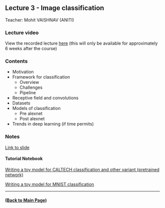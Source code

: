 ## Lecture 3 - Image classification
Teacher: Mohit VAISHNAV (ANITI)

### Lecture video
View the recorded lecture [here](https://drive.google.com/file/d/1BxXiaY2VyYxYIVcdQIqQH5e6p8uwUE57/view?usp=sharing)  (this will only be available for approximately 6 weeks after the course)

### Contents

* Motivation
* Framework for classification
  * Overview 
  * Challenges 
  * Pipeline 
* Receptive field and convolutions
* Datasets 
* Models of classification
  * Pre alexnet
  * Post alexnet 
* Trends in deep learning (if time permits)

### Notes

[Link to slide](https://docs.google.com/presentation/d/16at3NRRwaT3wM6SX9UizldGB3Y-1bTFec3ODio2CXzA/edit?usp=sharing)

#### Tutorial Notebook

[Writing a toy model for CALTECH classification and other variant (pretrained network)](https://colab.research.google.com/drive/1pN_VRJLhuEr4qjPRQTTtNNIFYELHN52f?usp=sharing)

[Writing a toy model for MNIST classification](https://colab.research.google.com/drive/1gqjT2F8llFGZb4IVAXxcKogfXtiFDHUw?usp=sharing)

---
#### [(Back to Main Page)](../index.md)
